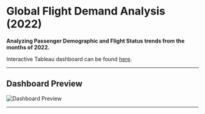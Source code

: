 # Global Flight Demand Analysis (2022)

**Analyzing Passenger Demographic and Flight Status trends from the months of 2022.** 

Interactive Tableau dashboard can be found [here](https://public.tableau.com/views/Airline-Project/Dashboard1?:language=en-US&:sid=&:display_count=n&:origin=viz_share_link).

---

## Dashboard Preview

![Dashboard Preview]([file:///Users/seangee/Downloads/Dashboard%201.png](https://github.com/itsghostime/Maximizing-Flight-Demand/blob/main/Dashboard%201.png?raw=true))

---
